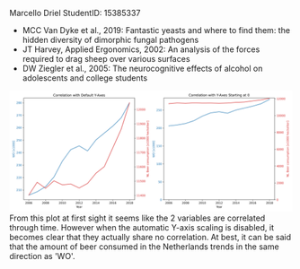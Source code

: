 Marcello Driel
StudentID: 15385337
* MCC Van Dyke et al., 2019: Fantastic yeasts and where to find them: the hidden diversity of dimorphic fungal pathogens
* JT Harvey, Applied Ergonomics, 2002: An analysis of the forces required to drag sheep over various surfaces
* DW Ziegler et al., 2005: The neurocognitive effects of alcohol on adolescents and college students

![Correlation Plot](correlation_comparison.png)
From this plot at first sight it seems like the 2 variables are correlated through time. However when the automatic Y-axis scaling is disabled, it becomes clear that they actually share no correlation. At best, it can be said that the amount of beer consumed in the Netherlands trends in the same direction as 'WO'.
